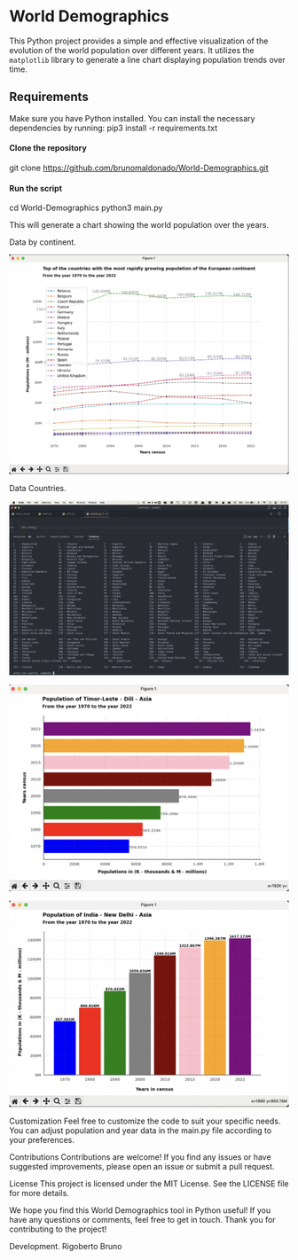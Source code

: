 # World Demographics

This Python project provides a simple and effective visualization of the evolution of the world population over different years. It utilizes the `matplotlib` library to generate a line chart displaying population trends over time.

## Requirements

Make sure you have Python installed. You can install the necessary dependencies by running:
pip3 install -r requirements.txt

#### Clone the repository
git clone https://github.com/brunomaldonado/World-Demographics.git

#### Run the script
cd World-Demographics 
python3 main.py

This will generate a chart showing the world population over the years.

Data by continent.
<p align="center">
  <img src="./images/european_continent.png" alt="europe chart">
</p>

Data Countries.
<p align="center">
  <img src="./images/countries.png" alt="europe chart">
</p>
<p align="center">
  <img src="./images/timor-leste.png" alt="europe chart">
</p>
<p align="center">
  <img src="./images/indiabar.png" alt="europe chart">
</p>

Customization
Feel free to customize the code to suit your specific needs. You can adjust population and year data in the main.py file according to your preferences.

Contributions
Contributions are welcome! If you find any issues or have suggested improvements, please open an issue or submit a pull request.

License
This project is licensed under the MIT License. See the LICENSE file for more details.

We hope you find this World Demographics tool in Python useful! If you have any questions or comments, feel free to get in touch. Thank you for contributing to the project!

Development.
Rigoberto Bruno

